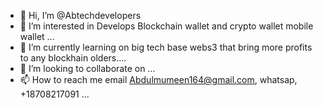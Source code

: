 - 👋 Hi, I’m @Abtechdevelopers
- 👀 I’m interested in Develops Blockchain wallet and crypto wallet mobile wallet ...
- 🌱 I’m currently learning on big tech base webs3 that bring more profits to any blockhain olders....
- 💞️ I’m looking to collaborate on ...
- 📫 How to reach me email Abdulmumeen164@gmail.com, whatsap, +18708217091 ...

<!---
Abtechdevelopers/Abtechdevelopers is a ✨ special ✨ repository because its `README.md` (this file) appears on your GitHub profile.
You can click the Preview link to take a look at your changes.
--->
